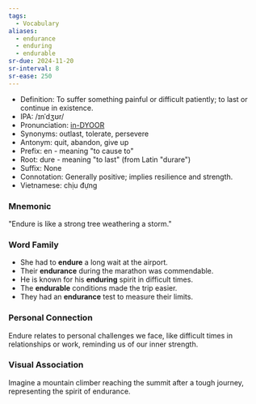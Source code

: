 ```yaml
---
tags:
  - Vocabulary
aliases:
  - endurance
  - enduring
  - endurable
sr-due: 2024-11-20
sr-interval: 8
sr-ease: 250
---
```

- Definition: To suffer something painful or difficult patiently; to last or continue in existence.
- IPA: /ɪnˈdʒʊr/
- Pronunciation: [in-DYOOR](https://www.google.com/search?q=how+to+pronounce=endure)
- Synonyms: outlast, tolerate, persevere
- Antonym: quit, abandon, give up
- Prefix: en - meaning "to cause to"
- Root: dure - meaning "to last" (from Latin "durare")
- Suffix: None
- Connotation: Generally positive; implies resilience and strength.
- Vietnamese: chịu đựng

### Mnemonic
"Endure is like a strong tree weathering a storm."

### Word Family
- She had to **endure** a long wait at the airport.
- Their **endurance** during the marathon was commendable.
- He is known for his **enduring** spirit in difficult times.
- The **endurable** conditions made the trip easier.
- They had an **endurance** test to measure their limits.

### Personal Connection
Endure relates to personal challenges we face, like difficult times in relationships or work, reminding us of our inner strength.

### Visual Association
Imagine a mountain climber reaching the summit after a tough journey, representing the spirit of endurance.

